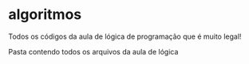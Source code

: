 # algoritmos

Todos os códigos da aula de lógica de programação que é muito legal!

Pasta contendo todos os arquivos da aula de lógica
